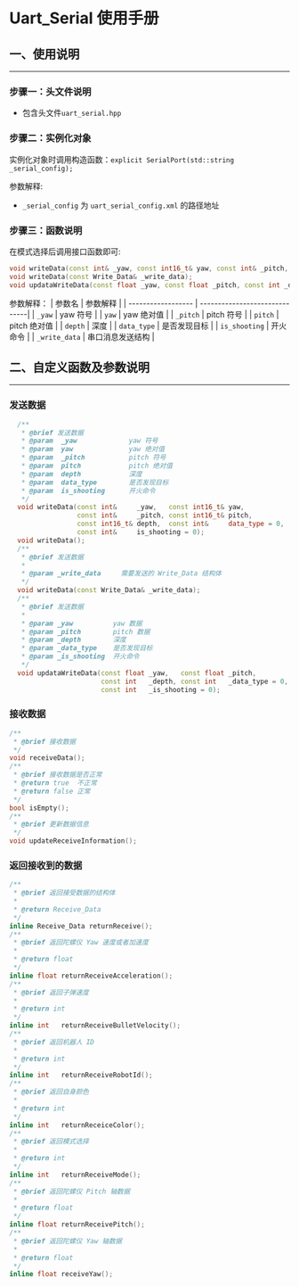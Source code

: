 # Uart_Serial 使用手册


## 一、使用说明

---

### 步骤一：头文件说明

- 包含头文件`uart_serial.hpp`

### 步骤二：实例化对象

实例化对象时调用构造函数：`explicit SerialPort(std::string _serial_config);`

参数解释:
- `_serial_config` 为 `uart_serial_config.xml` 的路径地址
  
### 步骤三：函数说明

在模式选择后调用接口函数即可:

  ```cpp
  void writeData(const int& _yaw, const int16_t& yaw, const int& _pitch, const int16_t& pitch, const int16_t& depth, const int&  data_type = 0, const int& is_shooting = 0);
  void writeData(const Write_Data& _write_data);
  void updataWriteData(const float _yaw, const float _pitch, const int _depth, const int _data_type = 0, const int _is_shooting = 0);
  ```
  参数解释：
  |      参数名         |           参数解释             |
  | ------------------ | ------------------------------|
  | `_yaw`             | yaw 符号                      |
  | `yaw`              | yaw 绝对值                     | 
  | `_pitch`           | pitch 符号                     |
  | `pitch`            | pitch 绝对值                   |
  | `depth`            | 深度                           |
  | `data_type`        | 是否发现目标                    | 
  | `is_shooting`      | 开火命令                       |
  | `_write_data`      | 串口消息发送结构                |

## 二、自定义函数及参数说明

---

### 发送数据

```cpp
  /**
   * @brief 发送数据
   * @param  _yaw             yaw 符号
   * @param  yaw              yaw 绝对值
   * @param  _pitch           pitch 符号
   * @param  pitch            pitch 绝对值
   * @param  depth            深度
   * @param  data_type        是否发现目标
   * @param  is_shooting      开火命令
   */
  void writeData(const int&     _yaw,   const int16_t& yaw,
                 const int&     _pitch, const int16_t& pitch,
                 const int16_t& depth,  const int&     data_type = 0,
                 const int&     is_shooting = 0);
  void writeData();
  /**
   * @brief 发送数据
   *
   * @param _write_data     需要发送的 Write_Data 结构体
   */
  void writeData(const Write_Data& _write_data);
  /**
   * @brief 发送数据
   *
   * @param _yaw          yaw 数据
   * @param _pitch        pitch 数据
   * @param _depth        深度
   * @param _data_type    是否发现目标
   * @param _is_shooting  开火命令
   */
  void updataWriteData(const float _yaw,   const float _pitch,
                       const int   _depth, const int   _data_type = 0,
                       const int   _is_shooting = 0);
```

### 接收数据

  ```cpp
  /**
   * @brief 接收数据
   */
  void receiveData();
  /**
   * @brief 接收数据是否正常
   * @return true  不正常
   * @return false 正常
   */
  bool isEmpty();
  /**
   * @brief 更新数据信息
   */
  void updateReceiveInformation();
  ```

### 返回接收到的数据

  ```cpp
  /**
   * @brief 返回接受数据的结构体
   * 
   * @return Receive_Data 
   */
  inline Receive_Data returnReceive();
  /**
   * @brief 返回陀螺仪 Yaw 速度或者加速度
   * 
   * @return float 
   */
  inline float returnReceiveAcceleration();
  /**
   * @brief 返回子弹速度
   * 
   * @return int 
   */
  inline int   returnReceiveBulletVelocity();
  /**
   * @brief 返回机器人 ID
   * 
   * @return int 
   */
  inline int   returnReceiveRobotId();
  /**
   * @brief 返回自身颜色
   * 
   * @return int 
   */
  inline int   returnReceiceColor();
  /**
   * @brief 返回模式选择
   * 
   * @return int 
   */
  inline int   returnReceiveMode();
  /**
   * @brief 返回陀螺仪 Pitch 轴数据
   * 
   * @return float 
   */
  inline float returnReceivePitch();
  /**
   * @brief 返回陀螺仪 Yaw 轴数据
   * 
   * @return float 
   */
  inline float receiveYaw();

  ```
